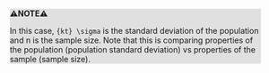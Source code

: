<div style="margin:2em; background-color: #e0e0e0;">

<strong>⚠️NOTE️️️⚠️</strong>

In this case, `{kt} \sigma` is the standard deviation of the population and n is the sample size. Note that this is comparing properties of the population (population standard deviation) vs properties of the sample (sample size).
</div>

